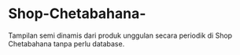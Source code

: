 # Shop-Chetabahana-
Tampilan semi dinamis dari produk unggulan secara periodik di Shop Chetabahana tanpa perlu database.
